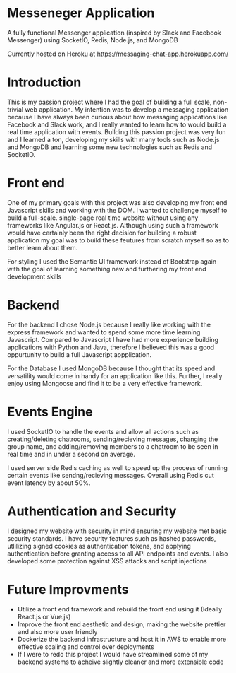 # Messeneger Application

A fully functional Messenger application (inspired by Slack and Facebook Messenger) using SocketIO, Redis, Node.js, and MongoDB

Currently hosted on Heroku at https://messaging-chat-app.herokuapp.com/


# Introduction

This is my passion project where I had the goal of building a full scale, non-trivial web application. My intention was to develop a messaging application because I have always been curious about how messaging applications like Facebook and Slack work, and I really wanted to learn how to would build a real time application with events. Building this passion project was very fun and I learned a ton, developing my skills with many tools such as Node.js and MongoDB and learning some new technologies such as Redis and SocketIO.

# Front end

One of my primary goals with this project was also developing my front end Javascript skills and working with the DOM. I wanted to challenge myself to build a full-scale. single-page real time website without using any frameworks like Angular.js or React.js. Although using such a framework would have certainly been the right decision for building a robust application my goal was to build these feutures from scratch myself so as to better learn about them.

For styling I used the Semantic UI framework instead of Bootstrap again with the goal of learning something new and furthering my front end development skills

# Backend

For the backend I chose Node.js because I really like working with the express framework and wanted to spend some more time learning Javascript. Compared to Javascript I have had more experience building applications with Python and Java, therefore I believed this was a good oppurtunity to build a full Javascript appplication. 

For the Database I used MongoDB because I thought that its speed and versatility would come in handy for an application like this. Further, I really enjoy using Mongoose and find it to be a very effective framework.

# Events Engine 

I used SocketIO to handle the events and allow all actions such as creating/deleting chatrooms, sending/recieving messages, changing the group name, and adding/removing members to a chatroom to be seen in real time and in under a second on average.

I used server side Redis caching as well to speed up the process of running certain events like sendng/recieving messages. Overall using Redis cut event latency by about 50%.

# Authentication and Security

I designed my website with security in mind ensuring my website met basic security standards. I have security features such as hashed passwords, utlilizing signed cookies as authentication tokens, and applying authentication before granting access to all API endpoints and events. I also developed some protection against XSS attacks and script injections


# Future Improvments

- Utilize a front end framework and rebuild the front end using it (Ideally React.js or Vue.js)
- Improve the front end aesthetic and design, making the website prettier and also more user friendly
- Dockerize the backend infrastructure and host it in AWS to enable more effective scaling and control over deployments
- If I were to redo this project I would have streamlined some of my backend systems to acheive slightly cleaner and more extensible code


